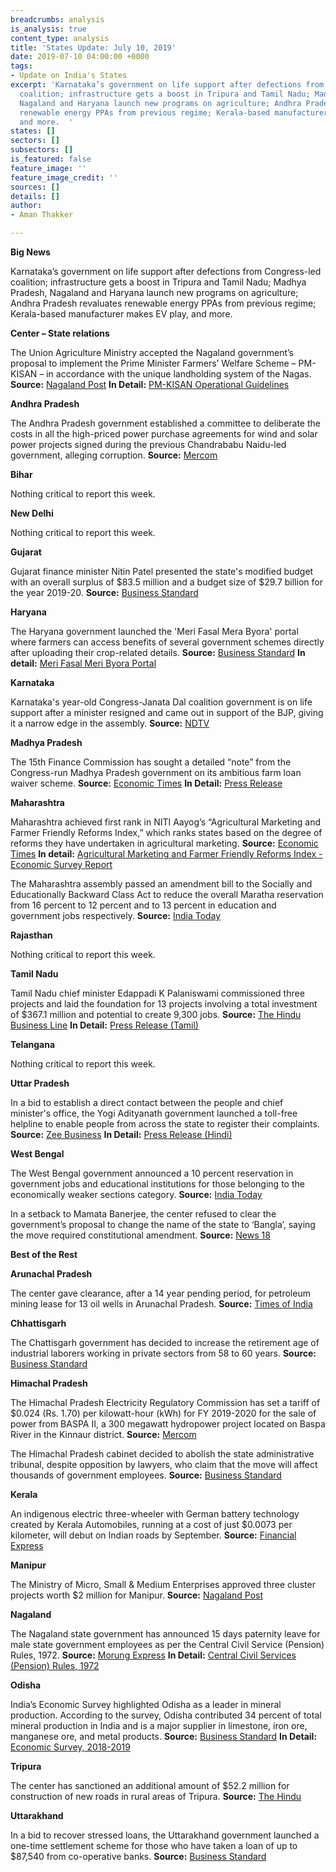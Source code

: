 ```yaml
---
breadcrumbs: analysis
is_analysis: true
content_type: analysis
title: 'States Update: July 10, 2019'
date: 2019-07-10 04:00:00 +0000
tags:
- Update on India's States
excerpt: 'Karnataka’s government on life support after defections from Congress-led
  coalition; infrastructure gets a boost in Tripura and Tamil Nadu; Madhya Pradesh,
  Nagaland and Haryana launch new programs on agriculture; Andhra Pradesh revaluates
  renewable energy PPAs from previous regime; Kerala-based manufacturer makes EV play,
  and more.  '
states: []
sectors: []
subsectors: []
is_featured: false
feature_image: ''
feature_image_credit: ''
sources: []
details: []
author:
- Aman Thakker

---
```

**Big News**

Karnataka’s government on life support after defections from Congress-led coalition; infrastructure gets a boost in Tripura and Tamil Nadu; Madhya Pradesh, Nagaland and Haryana launch new programs on agriculture; Andhra Pradesh revaluates renewable energy PPAs from previous regime; Kerala-based manufacturer makes EV play, and more.

**Center – State relations**

The Union Agriculture Ministry accepted the Nagaland government’s proposal to implement the Prime Minister Farmers’ Welfare Scheme – PM-KISAN – in accordance with the unique landholding system of the Nagas. **Source:** [Nagaland Post](http://www.nagalandpost.com/centre-accepts-state-s-proposal-to-implement-pm-kisan-with-nagas-land-holding-system/199326.html) **In Detail:** [PM-KISAN Operational Guidelines](http://agricoop.nic.in/sites/default/files/operational_GuidePM.pdf)

**Andhra Pradesh**

The Andhra Pradesh government established a committee to deliberate the costs in all the high-priced power purchase agreements for wind and solar power projects signed during the previous Chandrababu Naidu-led government, alleging corruption. **Source:** [Mercom](https://mercomindia.com/mnre-andhra-pradesh-committee-solar-wind-ppa/)

**Bihar**

Nothing critical to report this week.

**New Delhi**

Nothing critical to report this week.

**Gujarat**

Gujarat finance minister Nitin Patel presented the state's modified budget with an overall surplus of $83.5 million and a budget size of $29.7 billion for the year 2019-20. **Source:** [Business Standard](https://www.business-standard.com/article/economy-policy/gujarat-govt-presents-modified-rs-2-trillion-budget-with-rs-572-cr-surplus-119070201159_1.html)

**Haryana**

The Haryana government launched the 'Meri Fasal Mera Byora' portal where farmers can access benefits of several government schemes directly after uploading their crop-related details. **Source:** [Business Standard](https://www.business-standard.com/article/pti-stories/haryana-launches-meri-fasal-mera-byora-portal-for-farmers-119070401245_1.html) **In detail:** [Meri Fasal Meri Byora Portal](http://www.fasalhry.in/)

**Karnataka**

Karnataka's year-old Congress-Janata Dal coalition government is on life support after a minister resigned and came out in support of the BJP, giving it a narrow edge in the assembly. **Source:** [NDTV](https://www.ndtv.com/karnataka-news/congresss-breakfast-meet-as-karnataka-ruling-coalition-wobbles-10-facts-2065862)

**Madhya Pradesh**

The 15th Finance Commission has sought a detailed “note” from the Congress-run Madhya Pradesh government on its ambitious farm loan waiver scheme. **Source:** [Economic Times](https://economictimes.indiatimes.com/news/economy/policy/finance-commission-seeks-detailed-note-on-farm-loan-waivers-from-madhya-pradesh/articleshow/70064029.cms) **In Detail:** [Press Release](https://fincomindia.nic.in/DispFull.aspx?id=159)

**Maharashtra**

Maharashtra achieved first rank in NITI Aayog’s “Agricultural Marketing and Farmer Friendly Reforms Index,” which ranks states based on the degree of reforms they have undertaken in agricultural marketing. **Source:** [Economic Times](https://economictimes.indiatimes.com/news/economy/indicators/maharashtra-ranks-first-in-niti-aayogs-ease-of-doing-farm-business/articleshow/70071633.cms) **In detail:** [Agricultural Marketing and Farmer Friendly Reforms Index - Economic Survey Report](https://www.indiabudget.gov.in/economicsurvey/doc/vol2chapter/echap07_vol2.pdf)

The Maharashtra assembly passed an amendment bill to the Socially and Educationally Backward Class Act to reduce the overall Maratha reservation from 16 percent to 12 percent and to 13 percent in education and government jobs respectively. **Source:** [India Today](https://www.indiatoday.in/india/story/maharashtra-assembly-passes-bill-to-slash-quantum-of-maratha-quota-1559907-2019-07-01)

**Rajasthan**

Nothing critical to report this week.

**Tamil Nadu**

Tamil Nadu chief minister Edappadi K Palaniswami commissioned three projects and laid the foundation for 13 projects involving a total investment of $367.1 million and potential to create 9,300 jobs. **Source:** [The Hindu Business Line](https://www.thehindubusinessline.com/todays-paper/tp-others/tp-states/article28289143.ece) **In Detail:** [Press Release (Tamil)](http://cms.tn.gov.in/sites/default/files/press_release/pr040719_396.pdf)

**Telangana**

Nothing critical to report this week.

**Uttar Pradesh**

In a bid to establish a direct contact between the people and chief minister's office, the Yogi Adityanath government launched a toll-free helpline to enable people from across the state to register their complaints. **Source:** [Zee Business](https://www.zeebiz.com/india/news-yogi-adityanath-launches-24x7-toll-free-cm-helpline-1076-in-uttar-pradesh-104366) **In Detail:** [Press Release (Hindi)](http://information.up.nic.in/attachments/files/5d1dd8a6-a5cc-4b07-9cd1-17a00af72573.pdf)

**West Bengal**

The West Bengal government announced a 10 percent reservation in government jobs and educational institutions for those belonging to the economically weaker sections category. **Source:** [India Today](https://www.indiatoday.in/india/story/west-bengal-government10-ews-quota-jobs-1560647-2019-07-02)

In a setback to Mamata Banerjee, the center refused to clear the government’s proposal to change the name of the state to ‘Bangla’, saying the move required constitutional amendment. **Source:** [News 18](https://www.news18.com/news/politics/centre-refuses-proposal-to-change-west-bengals-name-to-bangla-says-constitutional-amendment-required-2215375.html)

**Best of the Rest**

**Arunachal Pradesh**

The center gave clearance, after a 14 year pending period, for petroleum mining lease for 13 oil wells in Arunachal Pradesh. **Source:** [Times of India](https://timesofindia.indiatimes.com/city/itanagar/centre-nod-to-petroleum-mining-lease-for-13-oilwells-in-arunachal-pradesh/articleshowprint/70053997.cms)

**Chhattisgarh**

The Chattisgarh government has decided to increase the retirement age of industrial laborers working in private sectors from 58 to 60 years. **Source:** [Business Standard](https://www.business-standard.com/article/pti-stories/cg-govt-to-raise-retirement-age-of-industrial-labourers-to-60-119070300150_1.html)

**Himachal Pradesh**

The Himachal Pradesh Electricity Regulatory Commission has set a tariff of $0.024 (Rs. 1.70) per kilowatt-hour (kWh) for FY 2019-2020 for the sale of power from BASPA II, a 300 megawatt hydropower project located on Baspa River in the Kinnaur district. **Source:** [Mercom](https://mercomindia.com/himachal-tariff-300mw-hydro/)

The Himachal Pradesh cabinet decided to abolish the state administrative tribunal, despite opposition by lawyers, who claim that the move will affect thousands of government employees. **Source:** [Business Standard](https://www.business-standard.com/article/pti-stories/hp-cabinet-decides-to-abolish-state-administrative-tribunal-119070301494_1.html)

**Kerala**

An indigenous electric three-wheeler with German battery technology created by Kerala Automobiles, running at a cost of just $0.0073 per kilometer, will debut on Indian roads by September. **Source:** [Financial Express](https://www.financialexpress.com/industry/kerala-state-psu-to-launch-e-auto-rickshaws-with-50-paisa-km-cost/1625329/)

**Manipur**

The Ministry of Micro, Small & Medium Enterprises approved three cluster projects worth $2 million for Manipur. **Source:** [Nagaland Post](http://www.nagalandpost.com/msme-approves-3-cluster-projects-worth-rs-1423-95-lakh-for-manipur/199289.html)

**Nagaland**

The Nagaland state government has announced 15 days paternity leave for male state government employees as per the Central Civil Service (Pension) Rules, 1972. **Source:** [Morung Express](https://morungexpress.com/nagaland-govt-announces-15-days-paternity-leave/) **In Detail:** [Central Civil Services (Pension) Rules, 1972](http://doppw.gov.in/rulesregulations/central-civil-services-pension-rules-1972)

**Odisha**

India’s Economic Survey highlighted Odisha as a leader in mineral production. According to the survey, Odisha contributed 34 percent of total mineral production in India and is a major supplier in limestone, iron ore, manganese ore, and metal products. **Source:** [Business Standard](https://www.business-standard.com/article/economy-policy/odisha-tops-in-mineral-output-value-with-34-of-total-economic-survey-119070301003_1.html) **In Detail:** [Economic Survey, 2018-2019](https://www.indiabudget.gov.in/economicsurvey/)

**Tripura**

The center has sanctioned an additional amount of $52.2 million for construction of new roads in rural areas of Tripura. **Source:** [The Hindu](https://www.thehindu.com/news/national/other-states/tripura-gets-358-crore-from-centre-for-road-projects/article28292012.ece)

**Uttarakhand**

In a bid to recover stressed loans, the Uttarakhand government launched a one-time settlement scheme for those who have taken a loan of up to $87,540 from co-operative banks. **Source:** [Business Standard](https://www.business-standard.com/article/pti-stories/uttarakhand-launches-one-time-settlement-scheme-for-co-operative-banks-npa-recovery-119070101105_1.html)